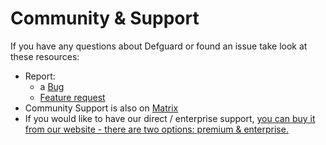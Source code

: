 # Community & Support

If you have any questions about Defguard or found an issue take look at these resources:

* Report:
  * a [Bug](https://github.com/DefGuard/defguard/issues/new?assignees=\&labels=bug\&projects=\&template=bug\_report.md\&title=)
  * [Feature request](https://github.com/DefGuard/defguard/issues/new?assignees=\&labels=feature\&projects=\&template=feature\_request.md\&title=)
* Community Support is also on [Matrix](https://matrix.to/#/#defguard:teonite.com)
* If you would like to have our direct / enterprise support, [you can buy it from our website - there are two options: premium & enterprise.](https://defguard.net/pricing/)

###
